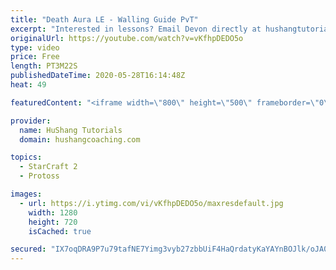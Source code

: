 ```yaml
---
title: "Death Aura LE - Walling Guide PvT"
excerpt: "Interested in lessons? Email Devon directly at hushangtutorials@outlook.com ------------------------------------------------------------------------------------------------------- Want to support HuShang Tutorials directly? Patreon is a website where you can contribute a monthly donation that will help"
originalUrl: https://youtube.com/watch?v=vKfhpDEDO5o
type: video
price: Free
length: PT3M22S
publishedDateTime: 2020-05-28T16:14:48Z
heat: 49

featuredContent: "<iframe width=\"800\" height=\"500\" frameborder=\"0\" src=\"https://www.youtube.com/embed/vKfhpDEDO5o\" allow=\"accelerometer; autoplay; encrypted-media; gyroscope; picture-in-picture\" allowfullscreen></iframe>"

provider:
  name: HuShang Tutorials
  domain: hushangcoaching.com

topics:
  - StarCraft 2
  - Protoss

images:
  - url: https://i.ytimg.com/vi/vKfhpDEDO5o/maxresdefault.jpg
    width: 1280
    height: 720
    isCached: true

secured: "IX7oqDRA9P7u79tafNE7Yimg3vyb27zbbUiF4HaQrdatyKaYAYnBOJlk/oJA0V5Xrq3UyrH4vSPKDzvQD8p19HsCyzuCw+pnrYOi02ZAn1hsM+bQqy8HEU4x6tkBg+Yd3iX6OTp87zfHxs0uH3OfAPf96U+ujrJCpl/trwQBNMPM6hryT79fyxIlcxcIPMvsM/+XBwLqgwBeMKL2ajJSGGL+7GXowHniF9LziTzstnW/VkrHjfI5DiImrGu0gtOkdUoDCcBEUBuHMeQGZGEqtaqJuoLt7ZpEf09jQv/GibOQQTvKfmfCy82hFzEm74s0w2TYqUtB+i4cECWL6HrNUyzMLdPz+vLaAPagu7J04obIinG17bKjSZcSPxl2moMDs1Mwhy7Y58YO07lcNsRKDRvIlv+0ybUY5ULBASA6NDQ=;zBt5Y6rfzM+Ts8FMF4GyDw=="
---
```


